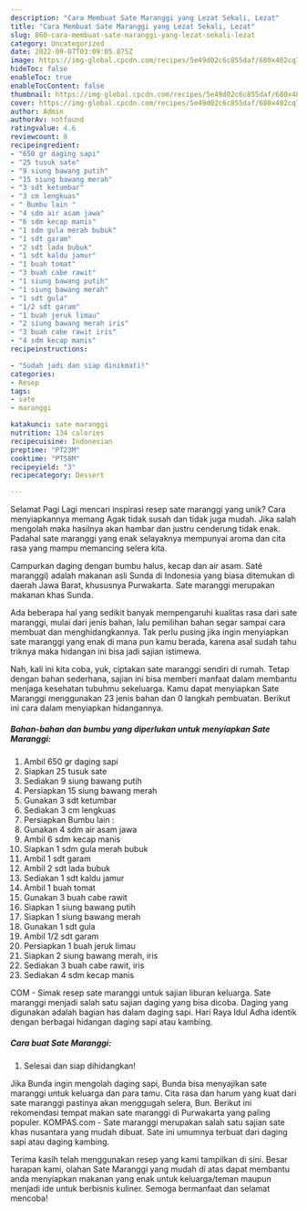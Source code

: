 ```yaml
---
description: "Cara Membuat Sate Maranggi yang Lezat Sekali, Lezat"
title: "Cara Membuat Sate Maranggi yang Lezat Sekali, Lezat"
slug: 860-cara-membuat-sate-maranggi-yang-lezat-sekali-lezat
category: Uncategorized
date: 2022-09-07T03:09:05.875Z
image: https://img-global.cpcdn.com/recipes/5e49d02c6c855daf/680x482cq70/sate-maranggi-foto-resep-utama.jpg
hideToc: false
enableToc: true
enableTocContent: false
thumbnail: https://img-global.cpcdn.com/recipes/5e49d02c6c855daf/680x482cq70/sate-maranggi-foto-resep-utama.jpg
cover: https://img-global.cpcdn.com/recipes/5e49d02c6c855daf/680x482cq70/sate-maranggi-foto-resep-utama.jpg
author: Admin
authorAv: notfound
ratingvalue: 4.6
reviewcount: 8
recipeingredient:
- "650 gr daging sapi"
- "25 tusuk sate"
- "9 siung bawang putih"
- "15 siung bawang merah"
- "3 sdt ketumbar"
- "3 cm lengkuas"
- " Bumbu lain "
- "4 sdm air asam jawa"
- "6 sdm kecap manis"
- "1 sdm gula merah bubuk"
- "1 sdt garam"
- "2 sdt lada bubuk"
- "1 sdt kaldu jamur"
- "1 buah tomat"
- "3 buah cabe rawit"
- "1 siung bawang putih"
- "1 siung bawang merah"
- "1 sdt gula"
- "1/2 sdt garam"
- "1 buah jeruk limau"
- "2 siung bawang merah iris"
- "3 buah cabe rawit iris"
- "4 sdm kecap manis"
recipeinstructions:

- "Sudah jadi dan siap dinikmati!"
categories:
- Resep
tags:
- sate
- maranggi

katakunci: sate maranggi 
nutrition: 134 calories
recipecuisine: Indonesian
preptime: "PT23M"
cooktime: "PT58M"
recipeyield: "3"
recipecategory: Dessert

---
```



Selamat Pagi Lagi mencari inspirasi resep sate maranggi yang unik? Cara menyiapkannya memang Agak tidak susah dan tidak juga mudah. Jika salah mengolah maka hasilnya akan hambar dan justru cenderung tidak enak. Padahal sate maranggi yang enak selayaknya mempunyai aroma dan cita rasa yang mampu memancing selera kita.


Campurkan daging dengan bumbu halus, kecap dan air asam. Saté maranggi) adalah makanan asli Sunda di Indonesia yang biasa ditemukan di daerah Jawa Barat, khususnya Purwakarta. Sate maranggi merupakan makanan khas Sunda.

Ada beberapa hal yang sedikit banyak mempengaruhi kualitas rasa dari sate maranggi, mulai dari jenis bahan, lalu pemilihan bahan segar sampai cara membuat dan menghidangkannya. Tak perlu pusing jika ingin menyiapkan sate maranggi yang enak di mana pun kamu berada, karena asal sudah tahu triknya maka hidangan ini bisa jadi sajian istimewa.


Nah, kali ini kita coba, yuk, ciptakan sate maranggi sendiri di rumah. Tetap dengan bahan sederhana, sajian ini bisa memberi manfaat dalam membantu menjaga kesehatan tubuhmu sekeluarga. Kamu dapat menyiapkan Sate Maranggi menggunakan 23 jenis bahan dan 0 langkah pembuatan. Berikut ini cara dalam menyiapkan hidangannya.

<!--inarticleads1-->

##### Bahan-bahan dan bumbu yang diperlukan untuk menyiapkan Sate Maranggi:

1. Ambil 650 gr daging sapi
1. Siapkan 25 tusuk sate
1. Sediakan 9 siung bawang putih
1. Persiapkan 15 siung bawang merah
1. Gunakan 3 sdt ketumbar
1. Sediakan 3 cm lengkuas
1. Persiapkan  Bumbu lain :
1. Gunakan 4 sdm air asam jawa
1. Ambil 6 sdm kecap manis
1. Siapkan 1 sdm gula merah bubuk
1. Ambil 1 sdt garam
1. Ambil 2 sdt lada bubuk
1. Sediakan 1 sdt kaldu jamur
1. Ambil 1 buah tomat
1. Gunakan 3 buah cabe rawit
1. Siapkan 1 siung bawang putih
1. Siapkan 1 siung bawang merah
1. Gunakan 1 sdt gula
1. Ambil 1/2 sdt garam
1. Persiapkan 1 buah jeruk limau
1. Siapkan 2 siung bawang merah, iris
1. Sediakan 3 buah cabe rawit, iris
1. Sediakan 4 sdm kecap manis


COM - Simak resep sate maranggi untuk sajian liburan keluarga. Sate maranggi menjadi salah satu sajian daging yang bisa dicoba. Daging yang digunakan adalah bagian has dalam daging sapi. Hari Raya Idul Adha identik dengan berbagai hidangan daging sapi atau kambing. 

<!--inarticleads2-->

##### Cara buat Sate Maranggi:


1. Selesai dan siap dihidangkan!

Jika Bunda ingin mengolah daging sapi, Bunda bisa menyajikan sate maranggi untuk keluarga dan para tamu. Cita rasa dan harum yang kuat dari sate maranggi pastinya akan menggugah selera, Bun. Berikut ini rekomendasi tempat makan sate maranggi di Purwakarta yang paling populer. KOMPAS.com - Sate maranggi merupakan salah satu sajian sate khas nusantara yang mudah dibuat. Sate ini umumnya terbuat dari daging sapi atau daging kambing. 

Terima kasih telah menggunakan resep yang kami tampilkan di sini. Besar harapan kami, olahan Sate Maranggi yang mudah di atas dapat membantu anda menyiapkan makanan yang enak untuk keluarga/teman maupun menjadi ide untuk berbisnis kuliner. Semoga bermanfaat dan selamat mencoba!
